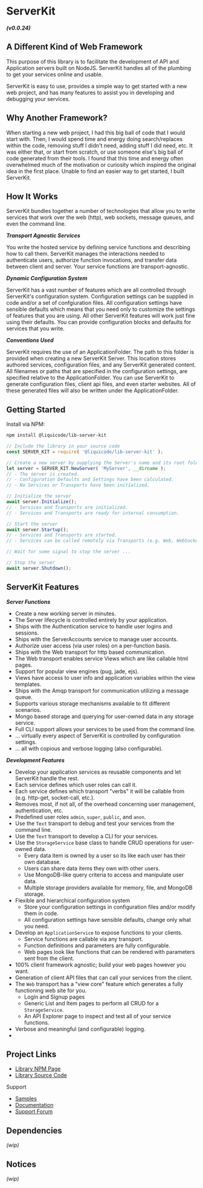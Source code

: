 # ServerKit
***(v0.0.24)***


A Different Kind of Web Framework
---------------------------------------------------------------------

This purpose of this library is to facilitate the development of API and Application servers built on NodeJS.
ServerKit handles all of the plumbing to get your services online and usable.

ServerKit is easy to use, provides a simple way to get started with a new web project,
and has many features to assist you in developing and debugging your services.


Why Another Framework?
---------------------------------------------------------------------

When starting a new web project, I had this big ball of code that I would start with.
Then, I would spend time and energy doing search/replaces within the code,
removing stuff I didn't need, adding stuff I did need, etc.
It was either that, or start from scratch, or use someone else's big ball of code generated from their tools.
I found that this time and energy often overwhelmed much of the motivation or curiosity
which inspired the original idea in the first place.
Unable to find an easier way to get started, I built ServerKit.


How It Works
---------------------------------------------------------------------

ServerKit bundles together a number of technologies that allow you to write services that work
over the web (http), web sockets, message queues, and even the command line.

***Transport Agnostic Services***

You write the hosted service by defining service functions and describing how to call them.
ServerKit manages the interactions needed to authenticate users, authorize function invocations,
and transfer data between client and server.
Your service functions are transport-agnostic.

***Dynamic Configuration System***

ServerKit has a vast number of features which are all controlled through ServerKit's configuration system.
Configuration settings can be supplied in code and/or a set of confgiuration files.
All configuration settings have sensible defaults which means that you need only to
customize the settings of features that you are using.
All other ServerKit features will work just fine using their defaults.
You can provide configuration blocks and defaults for services that you write.

***Conventions Used***

ServerKit requires the use of an ApplicationFolder.
The path to this folder is provided when creating a new ServerKit Server.
This location stores authored services, configuration files, and any ServerKit generated content.
All filenames or paths that are specified in the configuration settings, are specified relative to the ApplicationFolder.
You can use ServerKit to generate configuration files, client api files, and even starter websites.
All of these generated files will also be written under the ApplicationFolder.


Getting Started
---------------------------------------------------------------------

Install via NPM:
```bash
npm install @liquicode/lib-server-kit
```

```javascript
// Include the library in your source code
const SERVER_KIT = require( '@liquicode/lib-server-kit' );

// Create a new server by supplying the Server's name and its root folder.
let server = SERVER_KIT.NewServer( 'MyServer', __dirname );
// - The server is created.
// - Configuration Defaults and Settings have been calculated.
// - No Services or Transports have been initialized.

// Initialize the server
await server.Initialize();
// - Services and Transports are initialized.
// - Services and Transports are ready for internal consumption.

// Start the server
await server.Startup();
// - Services and Transports are started.
// - Services can be called remotely via Transports (e.g. Web, WebSocket).

// Wait for some signal to stop the server ...

// Stop the server
await server.Shutdown();
```


ServerKit Features
---------------------------------------------------------------------

***Server Functions***

- Create a new working server in minutes.
- The Server lifecycle is controlled entirely by your application.
- Ships with the Authentication service to handle user logins and sessions.
- Ships with the ServerAccounts service to manage user accounts.
- Authorize user access (via user roles) on a per-function basis.
- Ships with the Web transport for http based communication.
- The Web transport enables service Views which are like callable html pages.
- Support for popular view engines (pug, jade, ejs).
- Views have access to user info and application variables within the view templates.
- Ships with the Amqp transport for communication utilizing a message queue.
- Supports various storage mechanisms available to fit different scenarios.
- Mongo based storage and querying for user-owned data in any storage service.
- Full CLI support allows your services to be used from the command line.
- ... virtually every aspect of ServerKit is controlled by configuration settings.
- ... all with copious and verbose logging (also configurable).

***Development Features***

- Develop your application services as reusable components and let ServerKit handle the rest.
- Each service defines which user roles can call it.
- Each service defines which transport "verbs" it will be callable from (e.g. http-get, socket-call, etc.).
- Removes most, if not all, of the overhead concerning user management, authentication, etc.
- Predefined user roles `admin`, `super`, `public`, and `anon`.
- Use the `Text` transport to debug and test your services from the command line.
- Use the `Text` transport to develop a CLI for your services.
- Use the `StorageService` base class to handle CRUD operations for user-owned data.
	- Every data item is owned by a user so its like each user has their own database.
	- Users can share data items they own with other users.
	- Use MongoDB-like query criteria to access and manipulate user data.
	- Multiple storage providers available for memory, file, and MongoDB storage.
- Flexible and hierarchical configuration system
	- Store your configuration settings in configuration files and/or modify them in code.
	- All configuration settings have sensible defaults, change only what you need.
- Develop an `ApplicationService` to expose functions to your clients.
	- Service functions are callable via any transport.
	- Function definitions and parameters are fully configurable.
	- Web pages look like functions that can be rendered with parameters sent from the client.
- 100% client framework agnostic; build your web pages however you want.
- Generation of client API files that can call your services from the client.
- The `Web` transport has a "view core" feature which generates a fully functioning web site for you.
	- Login and Signup pages
	- Generic List and Item pages to perform all CRUD for a `StorageService`.
	- An API Explorer page to inspect and test all of your service functions.
- Verbose and meaningful (and configurable) logging.
- 


Project Links
---------------------------------------------------------------------

- [Library NPM Page](https://www.npmjs.com/package/@liquicode/lib-server-kit)
- [Library Source Code](https://github.com/liquicode/lib-server-kit)

Support

- [Samples](https://github.com/liquicode/lib-server-kit-samples)
- [Documentation](http://lib-server-kit.liquicode.com)
- [Support Forum](http://guilded.gg/liquicode)


Dependencies
---------------------------------------------------------------------

*(wip)*


Notices
---------------------------------------------------------------------

*(wip)*

